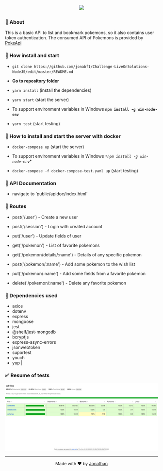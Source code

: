 <h1 align="center">
<img src="https://pokeapi.co/static/logo-6221638601ef7fa7c835eae08ef67a16.png" width="200px">
</h1>

### :page_with_curl: About
This is a basic API to list and bookmark pokemons, so it also contains user token authentication.
The consumed API of Pokemons is provided by [PokeApi](https://pokeapi.co/api/v2)

### :rocket: How install and start
- `git clone https://github.com/jonabf1/Challenge-LiveOnSolutions-NodeJS/edit/master/README.md`
- **Go to repository folder**
- `yarn install` (install the dependencies)
- `yarn start` (start the server)

- To support environment variables in Windows **`npm install -g win-node-env`**
- `yarn test` (start testing)

### :rocket: How to install and start the server with **docker**
- `docker-compose up` (start the server)

- To support environment variables in Windows *`*npm install -g win-node-env`**
- `docker-compose -f docker-compose-test.yaml up` (start testing)

### :page_facing_up: API Documentation

- navigate to ‘public/apidoc/index.html’

### :page_facing_up: Routes

- post('/user’) - Create a new user
- post('/session') - Login with created account
- put('/user') - Update fields of user

- get('/pokemon') - List of favorite pokemons
- get('/pokemon/details/:name') - Details of any specific pokemon
- post('/pokemon/:name') - Add some pokemon to the wish list
- put('/pokemon/:name') - Add some fields from a favorite pokemon
- delete('/pokemon/:name') - Delete any favorite pokemon


### :rocket: Dependencies used

- axios
- dotenv
- express
- mongoose
- jest
- @shelf/jest-mongodb
- bcryptjs
- express-async-errors
- jsonwebtoken
- suportest
- youch
- yup           |

### :white_check_mark: Resume of tests

<p align="center">
  <img alt="" src="public/apidoc/img/tests.png">
</p>

---

<p align="center">
Made with ♥ by <a href="https://www.linkedin.com/in/jonathan-barros-franco">Jonathan</a>
</p>
